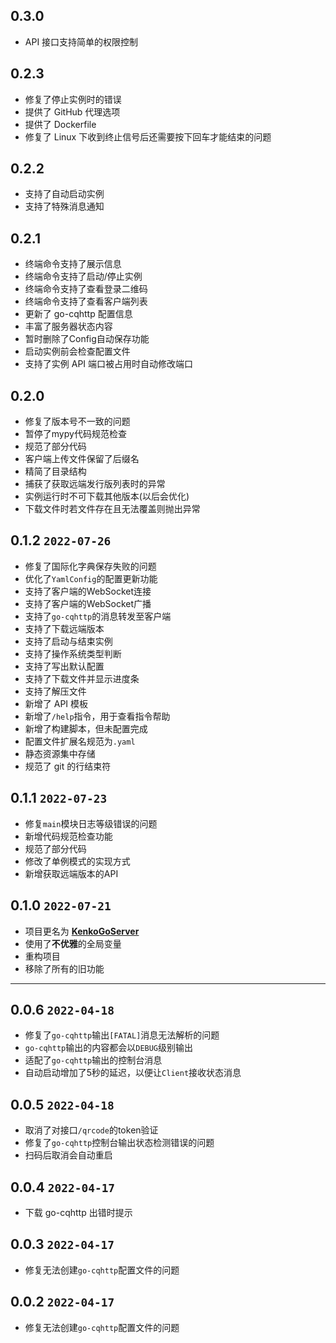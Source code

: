 ## 0.3.0

- API 接口支持简单的权限控制

## 0.2.3

- 修复了停止实例时的错误
- 提供了 GitHub 代理选项
- 提供了 Dockerfile
- 修复了 Linux 下收到终止信号后还需要按下回车才能结束的问题

## 0.2.2

- 支持了自动启动实例
- 支持了特殊消息通知

## 0.2.1

- 终端命令支持了展示信息
- 终端命令支持了启动/停止实例
- 终端命令支持了查看登录二维码
- 终端命令支持了查看客户端列表
- 更新了 go-cqhttp 配置信息
- 丰富了服务器状态内容
- 暂时删除了Config自动保存功能
- 启动实例前会检查配置文件
- 支持了实例 API 端口被占用时自动修改端口

## 0.2.0

- 修复了版本号不一致的问题
- 暂停了mypy代码规范检查
- 规范了部分代码
- 客户端上传文件保留了后缀名
- 精简了目录结构
- 捕获了获取远端发行版列表时的异常
- 实例运行时不可下载其他版本(以后会优化)
- 下载文件时若文件存在且无法覆盖则抛出异常

## 0.1.2 `2022-07-26`

- 修复了国际化字典保存失败的问题
- 优化了`YamlConfig`的配置更新功能
- 支持了客户端的WebSocket连接
- 支持了客户端的WebSocket广播
- 支持了`go-cqhttp`的消息转发至客户端
- 支持了下载远端版本
- 支持了启动与结束实例
- 支持了操作系统类型判断
- 支持了写出默认配置
- 支持了下载文件并显示进度条
- 支持了解压文件
- 新增了 API 模板
- 新增了`/help`指令，用于查看指令帮助
- 新增了构建脚本，但未配置完成
- 配置文件扩展名规范为`.yaml`
- 静态资源集中存储
- 规范了 git 的行结束符

## 0.1.1 `2022-07-23`

- 修复`main`模块日志等级错误的问题
- 新增代码规范检查功能
- 规范了部分代码
- 修改了单例模式的实现方式
- 新增获取远端版本的API

## 0.1.0 `2022-07-21`

- 项目更名为 **[KenkoGoServer](https://github.com/AkagiYui/KenkoGoServer)**
- 使用了**不优雅**的全局变量
- 重构项目
- 移除了所有的旧功能

---

## 0.0.6 `2022-04-18`

- 修复了`go-cqhttp`输出`[FATAL]`消息无法解析的问题
- `go-cqhttp`输出的内容都会以`DEBUG`级别输出
- 适配了`go-cqhttp`输出的控制台消息
- 自动启动增加了5秒的延迟，以便让`Client`接收状态消息

## 0.0.5 `2022-04-18`

- 取消了对接口`/qrcode`的token验证
- 修复了`go-cqhttp`控制台输出状态检测错误的问题
- 扫码后取消会自动重启

## 0.0.4 `2022-04-17`

- 下载 go-cqhttp 出错时提示

## 0.0.3 `2022-04-17`

- 修复无法创建`go-cqhttp`配置文件的问题

## 0.0.2 `2022-04-17`

- 修复无法创建`go-cqhttp`配置文件的问题
